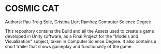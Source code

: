 # COSMIC CAT
Authors: Pau Treig Solé, Cristina Llort Ramírez
Computer Science Degree

This repository contains the Build and all the Assets used to create a game developed in Unity software, as a Final Project for the "Models and Visualization" subject, taken in Computer Science Degree.
It also contains a short trailer that shows gameplay and functionality of the game.
